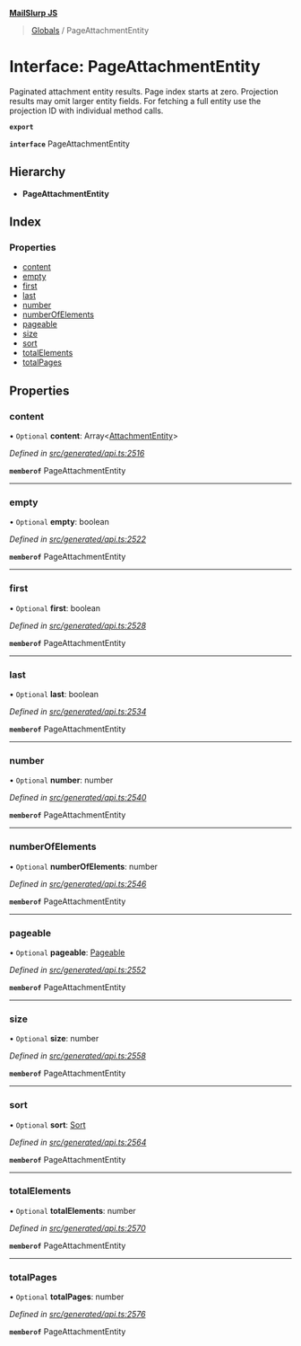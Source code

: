 **[MailSlurp JS](../README.md)**

> [Globals](../README.md) / PageAttachmentEntity

# Interface: PageAttachmentEntity

Paginated attachment entity results. Page index starts at zero. Projection results may omit larger entity fields. For fetching a full entity use the projection ID with individual method calls.

**`export`** 

**`interface`** PageAttachmentEntity

## Hierarchy

* **PageAttachmentEntity**

## Index

### Properties

* [content](pageattachmententity.md#content)
* [empty](pageattachmententity.md#empty)
* [first](pageattachmententity.md#first)
* [last](pageattachmententity.md#last)
* [number](pageattachmententity.md#number)
* [numberOfElements](pageattachmententity.md#numberofelements)
* [pageable](pageattachmententity.md#pageable)
* [size](pageattachmententity.md#size)
* [sort](pageattachmententity.md#sort)
* [totalElements](pageattachmententity.md#totalelements)
* [totalPages](pageattachmententity.md#totalpages)

## Properties

### content

• `Optional` **content**: Array\<[AttachmentEntity](attachmententity.md)>

*Defined in [src/generated/api.ts:2516](https://github.com/mailslurp/mailslurp-client/blob/c83a162/src/generated/api.ts#L2516)*

**`memberof`** PageAttachmentEntity

___

### empty

• `Optional` **empty**: boolean

*Defined in [src/generated/api.ts:2522](https://github.com/mailslurp/mailslurp-client/blob/c83a162/src/generated/api.ts#L2522)*

**`memberof`** PageAttachmentEntity

___

### first

• `Optional` **first**: boolean

*Defined in [src/generated/api.ts:2528](https://github.com/mailslurp/mailslurp-client/blob/c83a162/src/generated/api.ts#L2528)*

**`memberof`** PageAttachmentEntity

___

### last

• `Optional` **last**: boolean

*Defined in [src/generated/api.ts:2534](https://github.com/mailslurp/mailslurp-client/blob/c83a162/src/generated/api.ts#L2534)*

**`memberof`** PageAttachmentEntity

___

### number

• `Optional` **number**: number

*Defined in [src/generated/api.ts:2540](https://github.com/mailslurp/mailslurp-client/blob/c83a162/src/generated/api.ts#L2540)*

**`memberof`** PageAttachmentEntity

___

### numberOfElements

• `Optional` **numberOfElements**: number

*Defined in [src/generated/api.ts:2546](https://github.com/mailslurp/mailslurp-client/blob/c83a162/src/generated/api.ts#L2546)*

**`memberof`** PageAttachmentEntity

___

### pageable

• `Optional` **pageable**: [Pageable](pageable.md)

*Defined in [src/generated/api.ts:2552](https://github.com/mailslurp/mailslurp-client/blob/c83a162/src/generated/api.ts#L2552)*

**`memberof`** PageAttachmentEntity

___

### size

• `Optional` **size**: number

*Defined in [src/generated/api.ts:2558](https://github.com/mailslurp/mailslurp-client/blob/c83a162/src/generated/api.ts#L2558)*

**`memberof`** PageAttachmentEntity

___

### sort

• `Optional` **sort**: [Sort](sort.md)

*Defined in [src/generated/api.ts:2564](https://github.com/mailslurp/mailslurp-client/blob/c83a162/src/generated/api.ts#L2564)*

**`memberof`** PageAttachmentEntity

___

### totalElements

• `Optional` **totalElements**: number

*Defined in [src/generated/api.ts:2570](https://github.com/mailslurp/mailslurp-client/blob/c83a162/src/generated/api.ts#L2570)*

**`memberof`** PageAttachmentEntity

___

### totalPages

• `Optional` **totalPages**: number

*Defined in [src/generated/api.ts:2576](https://github.com/mailslurp/mailslurp-client/blob/c83a162/src/generated/api.ts#L2576)*

**`memberof`** PageAttachmentEntity
